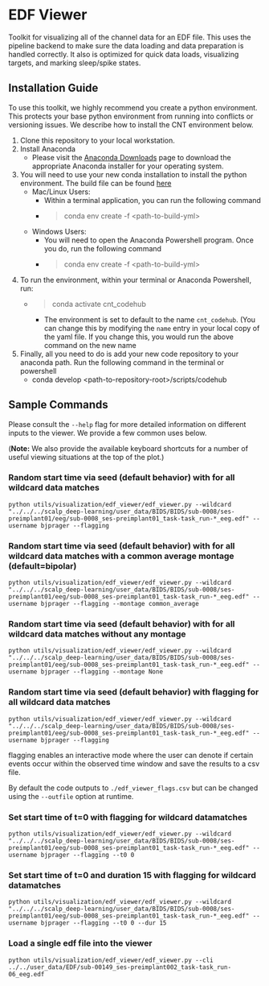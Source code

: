 # EDF Viewer

Toolkit for visualizing all of the channel data for an EDF file. This uses the pipeline backend to make sure the data loading and data preparation is handled correctly. It also is optimized for quick data loads, visualizing targets, and marking sleep/spike states.

## Installation Guide

To use this toolkit, we highly recommend you create a python environment. This protects your base python environment from running into conflicts or versioning issues. We describe how to install the CNT environment below.

1. Clone this repository to your local workstation.
2. Install Anaconda
    - Please visit the [Anaconda Downloads](https://www.anaconda.com/download) page to download the appropriate Anaconda installer for your operating system. 
3. You will need to use your new conda installation to install the python environment. The build file can be found [here](https://github.com/penn-cnt/CNT-codehub/blob/main/core_libraries/python/cnt_codehub/envs/cnt_codehub.yml) 
    - Mac/Linux Users:
        - Within a terminal application, you can run the following command
        - > conda env create -f \<path-to-build-yml\>
    - Windows Users:
        - You will need to open the Anaconda Powershell program. Once you do, run the following command
        - > conda env create -f \<path-to-build-yml\>
4. To run the environment, within your terminal or Anaconda Powershell, run:
    - > conda activate cnt_codehub 
        - The environment is set to default to the name `cnt_codehub`. (You can change this by modifying the `name` entry in your local copy of the yaml file. If you change this, you would run the above command on the new name
5. Finally, all you need to do is add your new code repository to your anaconda path. Run the following command in the terminal or powershell
    -  conda develop \<path-to-repository-root\>/scripts/codehub
  
## Sample Commands
Please consult the `--help` flag for more detailed information on different inputs to the viewer. We provide a few common uses below.

(**Note:** We also provide the available keyboard shortcuts for a number of useful viewing situations at the top of the plot.)

### Random start time via seed (default behavior) with for all wildcard data matches
```
python utils/visualization/edf_viewer/edf_viewer.py --wildcard "../../../scalp_deep-learning/user_data/BIDS/BIDS/sub-0008/ses-preimplant01/eeg/sub-0008_ses-preimplant01_task-task_run-*_eeg.edf" --username bjprager --flagging
```

### Random start time via seed (default behavior) with for all wildcard data matches with a common average montage (default=bipolar)
```
python utils/visualization/edf_viewer/edf_viewer.py --wildcard "../../../scalp_deep-learning/user_data/BIDS/BIDS/sub-0008/ses-preimplant01/eeg/sub-0008_ses-preimplant01_task-task_run-*_eeg.edf" --username bjprager --flagging --montage common_average
```

### Random start time via seed (default behavior) with for all wildcard data matches without any montage
```
python utils/visualization/edf_viewer/edf_viewer.py --wildcard "../../../scalp_deep-learning/user_data/BIDS/BIDS/sub-0008/ses-preimplant01/eeg/sub-0008_ses-preimplant01_task-task_run-*_eeg.edf" --username bjprager --flagging --montage None
```

### Random start time via seed (default behavior) with flagging for all wildcard data matches
```
python utils/visualization/edf_viewer/edf_viewer.py --wildcard "../../../scalp_deep-learning/user_data/BIDS/BIDS/sub-0008/ses-preimplant01/eeg/sub-0008_ses-preimplant01_task-task_run-*_eeg.edf" --username bjprager --flagging
```
flagging enables an interactive mode where the user can denote if certain events occur within the observed time window and save the results to a csv file.

By default the code outputs to `./edf_viewer_flags.csv` but can be changed using the `--outfile` option at runtime.

### Set start time of t=0 with flagging for wildcard datamatches
```
python utils/visualization/edf_viewer/edf_viewer.py --wildcard "../../../scalp_deep-learning/user_data/BIDS/BIDS/sub-0008/ses-preimplant01/eeg/sub-0008_ses-preimplant01_task-task_run-*_eeg.edf" --username bjprager --flagging --t0 0
```

### Set start time of t=0 and duration 15 with flagging for wildcard datamatches
```
python utils/visualization/edf_viewer/edf_viewer.py --wildcard "../../../scalp_deep-learning/user_data/BIDS/BIDS/sub-0008/ses-preimplant01/eeg/sub-0008_ses-preimplant01_task-task_run-*_eeg.edf" --username bjprager --flagging --t0 0 --dur 15
```

### Load a single edf file into the viewer
```
python utils/visualization/edf_viewer/edf_viewer.py --cli ../../user_data/EDF/sub-00149_ses-preimplant002_task-task_run-06_eeg.edf 
```

